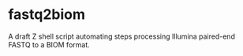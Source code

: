 # fastq2biom
A draft Z shell script automating steps processing Illumina paired-end FASTQ to a BIOM format.
